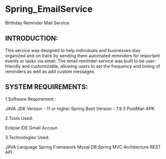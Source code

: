 # Spring_EmailService
Birthday Reminder Mail Service 


INTRODUCTION: 
--------------------------------------------------------------------------------
This service was designed to help individuals and businesses stay organized 
and on track by sending them automated reminders for important events or tasks 
via email. The email reminder service was built to be user-friendly and 
customizable, allowing users to set the frequency and timing of reminders as well 
as add custom messages.

SYSTEM REQUIREMENTS:
---------------------------------------------------------------------------------
1.Software Requirement : 

JAVA JDK Version - 11 or higher
Spring Boot Version - 7.9.3
PostMan APK

2.Tools Used:

Eclipse IDE
Gmail Accoun

3.Technologies Used:

JAVA Language
Spring Framework
Mysql DB
Spring MVC Architecture
REST API
